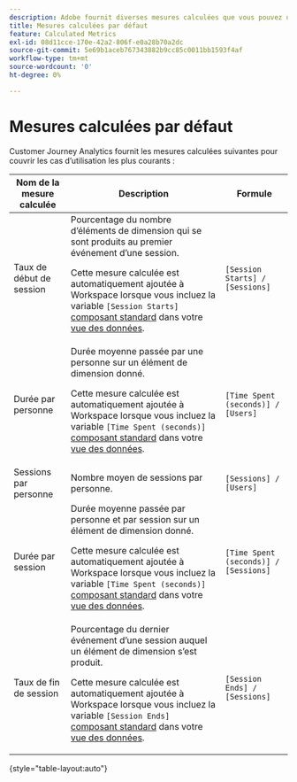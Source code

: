 ```yaml
---
description: Adobe fournit diverses mesures calculées que vous pouvez utiliser. Cette page répertorie ces mesures et leurs utilisations prévues.
title: Mesures calculées par défaut
feature: Calculated Metrics
exl-id: 08d11cce-170e-42a2-806f-e0a28b70a2dc
source-git-commit: 5e69b1aceb767343882b9cc85c0011bb1593f4af
workflow-type: tm+mt
source-wordcount: '0'
ht-degree: 0%

---
```


# Mesures calculées par défaut

Customer Journey Analytics fournit les mesures calculées suivantes pour couvrir les cas d’utilisation les plus courants :

| Nom de la mesure calculée | Description | Formule |
|---------|----------|---------|
| Taux de début de session | Pourcentage du nombre d’éléments de dimension qui se sont produits au premier événement d’une session.<p>Cette mesure calculée est automatiquement ajoutée à Workspace lorsque vous incluez la variable `[Session Starts]` [composant standard](/help/data-views/component-reference.md) dans votre [vue des données](/help/data-views/create-dataview.md).</p> | `[Session Starts] / [Sessions]` |
| Durée par personne | Durée moyenne passée par une personne sur un élément de dimension donné.<p>Cette mesure calculée est automatiquement ajoutée à Workspace lorsque vous incluez la variable `[Time Spent (seconds)]` [composant standard](/help/data-views/component-reference.md) dans votre [vue des données](/help/data-views/create-dataview.md).</p> | `[Time Spent (seconds)] / [Users]` |
| Sessions par personne | Nombre moyen de sessions par personne. | `[Sessions] / [Users]` |
| Durée par session | Durée moyenne passée par personne et par session sur un élément de dimension donné.<p>Cette mesure calculée est automatiquement ajoutée à Workspace lorsque vous incluez la variable `[Time Spent (seconds)]` [composant standard](/help/data-views/component-reference.md) dans votre [vue des données](/help/data-views/create-dataview.md).</p> | `[Time Spent (seconds)] / [Sessions]` |
| Taux de fin de session | Pourcentage du dernier événement d’une session auquel un élément de dimension s’est produit. <p>Cette mesure calculée est automatiquement ajoutée à Workspace lorsque vous incluez la variable `[Session Ends]` [composant standard](/help/data-views/component-reference.md) dans votre [vue des données](/help/data-views/create-dataview.md).</p> | `[Session Ends] / [Sessions]` |

{style="table-layout:auto"}
